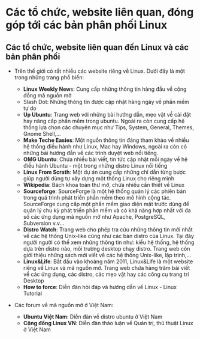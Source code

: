 # Các tổ chức, website liên quan, đóng góp tới các bản phân phối Linux

##  Các tổ chức, website liên quan đến Linux và các bản phân phối 
- Trên thế giới có rất nhiều các website riêng về Linux. Dưới đây là một trong những trang phổ biến:

    + **Linux Weekly New**s: Cung cấp những thông tin hàng đầu về cộng đồng mã nguồn mở
    + Slash Dot: Những thông tin được cập nhật hàng ngày về phần mềm tự do
    + **Up Ubuntu**: Trang web với những bài hướng dẫn, mẹo vặt về cài đặt hay nâng cấp phần mềm trong ubuntu. Ngoài ra còn cung cấp hệ thống lựa chọn các chuyên mục như Tips, System, General, Themes, Gnome Shell,...
    + **Make Teche Easies**: Một nguồn thông tin đáng tham khảo về nhiều hệ thống điều hành như Linux, Mac hay Windows, ngoài ra còn có những bài hướng đẫn về các trình duyệt web nổi tiếng.
    + **OMG Ubuntu**: Chứa nhiều bài viết, tin tức cập nhật mỗi ngày về hệ điều hành Ubuntu - một trong những distro Linux nổi tiếng
    + **Linux From Scrath**: Một dự án cung cấp những chỉ dẫn từng bược giúp người dùng tự xây dựng một thống Linux cho riêng mình
    + **Wikipedia**: Bách khoa toàn thư mở, chứa nhiều cần thiết về Linux
    + **Sourceforge**: SourceForge là một hệ thống quản lý các phiên bản trong quá trình phát triển phần mềm theo mô hình cộng tác. SourceForge cung cấp một phần mềm giao diện mặt trước dùng để quản lý chu kỳ phát triển phần mềm và có khả năng hợp nhất với đa số các ứng dụng mã nguồn mở như Apache, PostgreSQL, Subversion v.v...
    + **Distro Watch**: Trang web cho phép tra cứu những thông tin mới nhất về các hệ thống Unix-like cũng như các bản distro của Linux. Tại đây người người có thể xem những thông tin như: kiểu hệ thống, hệ thống dựa trên distro nào, môi trường desktop chạy distro. Trang web còn giới thiệu những sách mới viết về các hệ thống Unix-like, lập trình,...
    + **Linux&Life**: Bắt đầu vào khoảng năm 2011, Linux&Life là một website riêng về Linux và mã nguồn mở. Trang web chứa hàng trăm bài viết về các ứng dụng, các distro, các mẹo vặt hay các công cụ trang trí Desktop
    + **How to force**: Diễn đàn hỏi đáp và hướng dẫn về Linux - Linux Tutorial
- Các forum về mã nguồn mở ở Việt Nam:

    + **Ubuntu Việt Nam**: Diễn đàn về distro ubuntu ở Việt Nam
    + **Cộng đồng Linux VN**: Diễn đàn thảo luận về Quản trị, thủ thuật Linux ở Việt Nam

